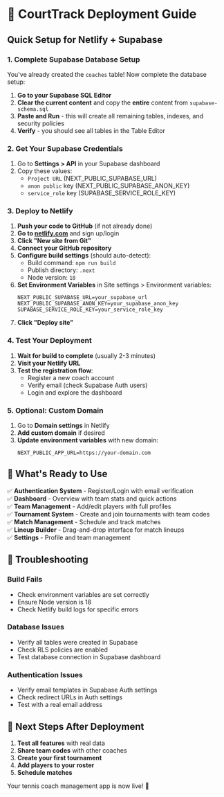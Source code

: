 # 🚀 CourtTrack Deployment Guide

## Quick Setup for Netlify + Supabase

### 1. Complete Supabase Database Setup

You've already created the `coaches` table! Now complete the database setup:

1. **Go to your Supabase SQL Editor**
2. **Clear the current content** and copy the **entire** content from `supabase-schema.sql`
3. **Paste and Run** - this will create all remaining tables, indexes, and security policies
4. **Verify** - you should see all tables in the Table Editor

### 2. Get Your Supabase Credentials

1. Go to **Settings > API** in your Supabase dashboard
2. Copy these values:
   - `Project URL` (NEXT_PUBLIC_SUPABASE_URL)
   - `anon public` key (NEXT_PUBLIC_SUPABASE_ANON_KEY)
   - `service_role` key (SUPABASE_SERVICE_ROLE_KEY)

### 3. Deploy to Netlify

1. **Push your code to GitHub** (if not already done)
2. **Go to [netlify.com](https://netlify.com)** and sign up/login
3. **Click "New site from Git"**
4. **Connect your GitHub repository**
5. **Configure build settings** (should auto-detect):
   - Build command: `npm run build`
   - Publish directory: `.next`
   - Node version: `18`
6. **Set Environment Variables** in Site settings > Environment variables:
   ```
   NEXT_PUBLIC_SUPABASE_URL=your_supabase_url
   NEXT_PUBLIC_SUPABASE_ANON_KEY=your_supabase_anon_key
   SUPABASE_SERVICE_ROLE_KEY=your_service_role_key
   ```
7. **Click "Deploy site"**

### 4. Test Your Deployment

1. **Wait for build to complete** (usually 2-3 minutes)
2. **Visit your Netlify URL**
3. **Test the registration flow**:
   - Register a new coach account
   - Verify email (check Supabase Auth users)
   - Login and explore the dashboard

### 5. Optional: Custom Domain

1. Go to **Domain settings** in Netlify
2. **Add custom domain** if desired
3. **Update environment variables** with new domain:
   ```
   NEXT_PUBLIC_APP_URL=https://your-domain.com
   ```

## 🎯 What's Ready to Use

✅ **Authentication System** - Register/Login with email verification  
✅ **Dashboard** - Overview with team stats and quick actions  
✅ **Team Management** - Add/edit players with full profiles  
✅ **Tournament System** - Create and join tournaments with team codes  
✅ **Match Management** - Schedule and track matches  
✅ **Lineup Builder** - Drag-and-drop interface for match lineups  
✅ **Settings** - Profile and team management  

## 🔧 Troubleshooting

### Build Fails
- Check environment variables are set correctly
- Ensure Node version is 18
- Check Netlify build logs for specific errors

### Database Issues
- Verify all tables were created in Supabase
- Check RLS policies are enabled
- Test database connection in Supabase dashboard

### Authentication Issues
- Verify email templates in Supabase Auth settings
- Check redirect URLs in Auth settings
- Test with a real email address

## 📱 Next Steps After Deployment

1. **Test all features** with real data
2. **Share team codes** with other coaches
3. **Create your first tournament**
4. **Add players to your roster**
5. **Schedule matches**

Your tennis coach management app is now live! 🎾
